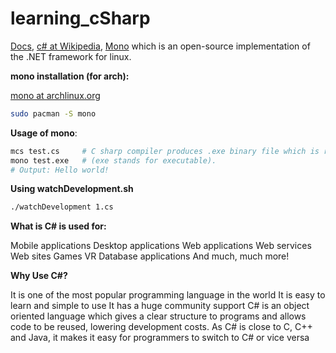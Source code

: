 # learning_cSharp

[Docs](https://docs.microsoft.com/en-us/dotnet/csharp/), [c# at Wikipedia](<https://en.wikipedia.org/wiki/C_Sharp_(programming_language)>), [Mono](https://www.mono-project.com/) which is an open-source implementation of the .NET framework for linux.

**mono installation (for arch):**

[mono at archlinux.org](https://wiki.archlinux.org/title/mono)

```bash
sudo pacman -S mono
```

**Usage of mono**:

```bash
mcs test.cs     # C sharp compiler produces .exe binary file which is runnable in windows directly.
mono test.exe   # (exe stands for executable).
# Output: Hello world!
```

**Using watchDevelopment.sh**

```bash
./watchDevelopment 1.cs
```

**What is C# is used for:**

Mobile applications
Desktop applications
Web applications
Web services
Web sites
Games
VR
Database applications
And much, much more!

**Why Use C#?**

It is one of the most popular programming language in the world
It is easy to learn and simple to use
It has a huge community support
C# is an object oriented language which gives a clear structure to programs and allows code to be reused, lowering development costs.
As C# is close to C, C++ and Java, it makes it easy for programmers to switch to C# or vice versa
